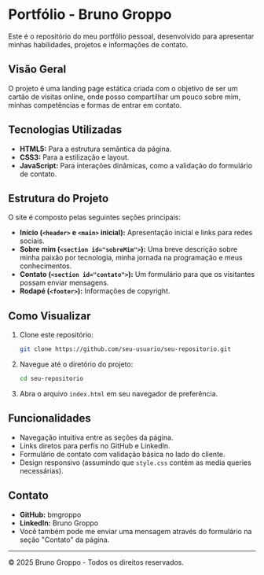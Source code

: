 # Portfólio - Bruno Groppo

Este é o repositório do meu portfólio pessoal, desenvolvido para apresentar minhas habilidades, projetos e informações de contato.

## Visão Geral

O projeto é uma landing page estática criada com o objetivo de ser um cartão de visitas online, onde posso compartilhar um pouco sobre mim, minhas competências e formas de entrar em contato.

## Tecnologias Utilizadas

*   **HTML5:** Para a estrutura semântica da página.
*   **CSS3:** Para a estilização e layout.
*   **JavaScript:** Para interações dinâmicas, como a validação do formulário de contato.

## Estrutura do Projeto

O site é composto pelas seguintes seções principais:

*   **Início (`<header>` e `<main>` inicial):** Apresentação inicial e links para redes sociais.
*   **Sobre mim (`<section id="sobreMim">`):** Uma breve descrição sobre minha paixão por tecnologia, minha jornada na programação e meus conhecimentos.
*   **Contato (`<section id="contato">`):** Um formulário para que os visitantes possam enviar mensagens.
*   **Rodapé (`<footer>`):** Informações de copyright.

## Como Visualizar

1.  Clone este repositório:
    ```bash
    git clone https://github.com/seu-usuario/seu-repositorio.git
    ```
2.  Navegue até o diretório do projeto:
    ```bash
    cd seu-repositorio
    ```
3.  Abra o arquivo `index.html` em seu navegador de preferência.

## Funcionalidades

*   Navegação intuitiva entre as seções da página.
*   Links diretos para perfis no GitHub e LinkedIn.
*   Formulário de contato com validação básica no lado do cliente.
*   Design responsivo (assumindo que `style.css` contém as media queries necessárias).

## Contato

*   **GitHub:** bmgroppo
*   **LinkedIn:** Bruno Groppo
*   Você também pode me enviar uma mensagem através do formulário na seção "Contato" da página.

---

© 2025 Bruno Groppo - Todos os direitos reservados.

